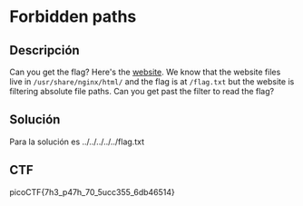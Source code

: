 # Forbidden paths

## Descripción

Can you get the flag?
Here's the [website](http://saturn.picoctf.net:58179/).
We know that the website files live in `/usr/share/nginx/html/` and the flag is at `/flag.txt`
but the website is filtering absolute file paths. Can you get past the filter
to read the flag?

## Solución

Para la solución es ../../../../../flag.txt

## CTF

picoCTF{7h3_p47h_70_5ucc355_6db46514}